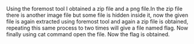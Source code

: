 Using the foremost tool I obtained a zip file and a png file.In the zip file there is another image file but some file is hidden inside it, now the given file is again extracted using foremost tool and again a zip file is obtained, repeating this same process to two times will give a file named flag. Now finally using cat command open the file. Now the flag is obtained. 
